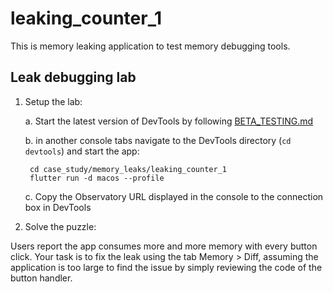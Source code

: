 # leaking_counter_1

This is memory leaking application to test memory debugging tools.

## Leak debugging lab

1. Setup the lab:

    a. Start the latest version of DevTools by following [BETA_TESTING.md](https://github.com/polina-c/devtools/blob/master/BETA_TESTING.md)

    b. in another console tabs navigate to the DevTools directory (`cd devtools`) and start the app:

        cd case_study/memory_leaks/leaking_counter_1
        flutter run -d macos --profile
        

    c. Copy the Observatory URL displayed in the console to the connection box in DevTools

2. Solve the puzzle:

Users report the app consumes more and more memory with every button click.
Your task is to fix the leak using the tab Memory > Diff, assuming the application is too large to find the issue by
simply reviewing the code of the button handler.
